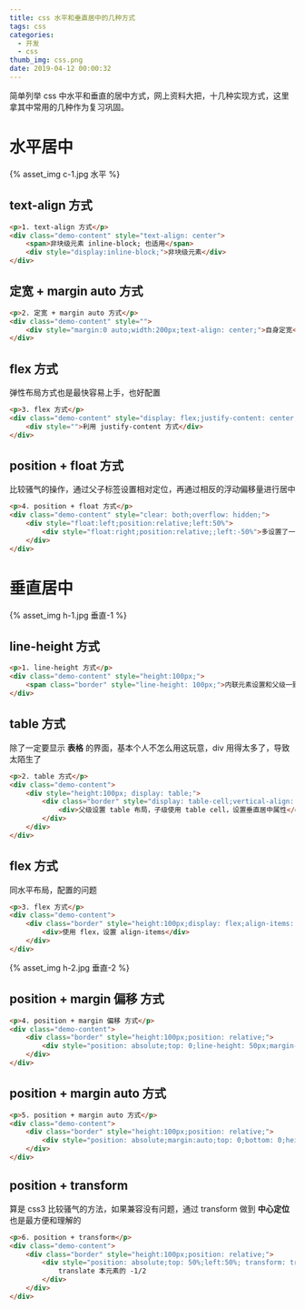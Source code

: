 ```yaml
---
title: css 水平和垂直居中的几种方式
tags: css
categories:
  - 开发
  - css
thumb_img: css.png
date: 2019-04-12 00:00:32
---
```


简单列举 css 中水平和垂直的居中方式，网上资料大把，十几种实现方式，这里拿其中常用的几种作为复习巩固。

# 水平居中

{% asset_img c-1.jpg 水平 %}

## text-align 方式

```html
<p>1. text-align 方式</p>
<div class="demo-content" style="text-align: center">
	<span>非块级元素 inline-block; 也适用</span>
	<div style="display:inline-block;">非块级元素</div>
</div>
```

## 定宽 + margin auto 方式

```html
<p>2. 定宽 + margin auto 方式</p>
<div class="demo-content" style="">
	<div style="margin:0 auto;width:200px;text-align: center;">自身定宽</div>
</div>
```

## flex 方式

弹性布局方式也是最快容易上手，也好配置

```html
<p>3. flex 方式</p>
<div class="demo-content" style="display: flex;justify-content: center;">
	<div style="">利用 justify-content 方式</div>
</div>
```

## position + float 方式

比较骚气的操作，通过父子标签设置相对定位，再通过相反的浮动偏移量进行居中

```html
<p>4. position + float 方式</p>
<div class="demo-content" style="clear: both;overflow: hidden;">
	<div style="float:left;position:relative;left:50%">
		<div style="float:right;position:relative;;left:-50%">多设置了一个元素，与父元素交错</div>
	</div>
</div>
```

# 垂直居中

{% asset_img h-1.jpg 垂直-1 %}

## line-height 方式

```html
<p>1. line-height 方式</p>
<div class="demo-content" style="height:100px;">
	<span class="border" style="line-height: 100px;">内联元素设置和父级一致的行高</span>
</div>
```

## table 方式

除了一定要显示 **表格** 的界面，基本个人不怎么用这玩意，div 用得太多了，导致太陌生了

```html
<p>2. table 方式</p>
<div class="demo-content">
	<div style="height:100px; display: table;">
		<div class="border" style="display: table-cell;vertical-align: middle;">
			<div>父级设置 table 布局，子级使用 table cell，设置垂直居中属性</div>
		</div>
	</div>
</div>
```

## flex 方式

同水平布局，配置的问题

```html
<p>3. flex 方式</p>
<div class="demo-content">
	<div class="border" style="height:100px;display: flex;align-items: center;">
		<div>使用 flex，设置 align-items</div>
	</div>
</div>
```

{% asset_img h-2.jpg 垂直-2 %}

## position + margin 偏移 方式

```html
<p>4. position + margin 偏移 方式</p>
<div class="demo-content">
	<div class="border" style="height:100px;position: relative;">
		<div style="position: absolute;top: 0;line-height: 50px;margin-top: 25px;">偏移本元素的 1/2 高</div>
	</div>
</div>
```

## position + margin auto 方式

```html
<p>5. position + margin auto 方式</p>
<div class="demo-content">
	<div class="border" style="height:100px;position: relative;">
		<div style="position: absolute;margin:auto;top: 0;bottom: 0;height: 50px;line-height: 50px;">position 上下都为 0，margin auto</div>
	</div>
</div>
```

## position + transform

算是 css3 比较骚气的方法，如果兼容没有问题，通过 transform 做到 **中心定位** 也是最方便和理解的

```html
<p>6. position + transform</p>
<div class="demo-content">
	<div class="border" style="height:100px;position: relative;">
		<div style="position: absolute;top: 50%;left:50%; transform: translate(-50%,-50%);height: 50px;line-height: 50px;">
			translate 本元素的 -1/2
		</div>
	</div>
</div>
```
